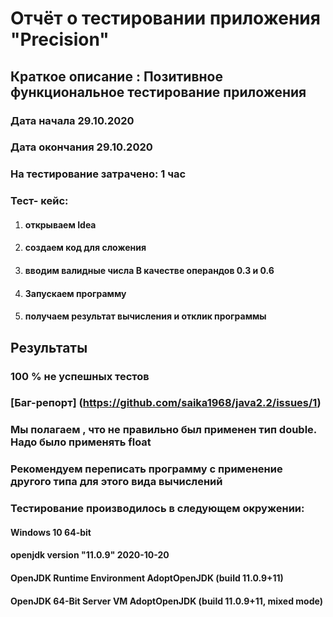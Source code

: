 # Отчёт о тестировании приложения "Precision"

## Краткое описание : **Позитивное функциональное тестирование приложения**
### Дата начала 29.10.2020
### Дата окончания 29.10.2020 
### На тестирование затрачено: 1 час

### Тест- кейс:
1. #### открываем Idea
2. #### создаем код для сложения
3. #### вводим валидные числа В качестве операндов  0.3 и 0.6 
4. #### Запускаем программу
5. #### получаем результат вычисления и отклик программы


## Результаты
### 100 % не успешных тестов
### [Баг-репорт] (https://github.com/saika1968/java2.2/issues/1)

### Мы полагаем , что не правильно был применен тип double. Надо было применять float
### Рекомендуем переписать программу с применение другого типа для этого вида вычислений

### Тестирование производилось в следующем окружении:

#### Windows 10 64-bit
#### openjdk version "11.0.9" 2020-10-20
#### OpenJDK Runtime Environment AdoptOpenJDK (build 11.0.9+11)
#### OpenJDK 64-Bit Server VM AdoptOpenJDK (build 11.0.9+11, mixed mode)
